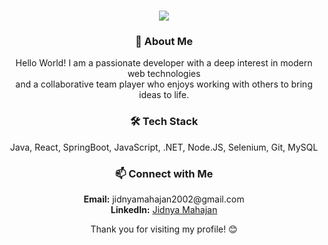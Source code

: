 <h1 align="center">
  <img src="https://readme-typing-svg.demolab.com?font=Montserrat&size=22&duration=2000&pause=1000&color=808080&center=true&vCenter=true&width=500&lines=Hey there! I'm Jidnya, a web enthusiast. 👋">
</h1>

### <h3 align="center">🌟 About Me </h3>

<p align="center">
  Hello World! I am a passionate developer with a deep interest in modern web technologies <br>
  and a collaborative team player who enjoys working with others to bring ideas to life.
</p>

### <h3 align="center">🛠️ Tech Stack </h3>

<p align="center">
  Java, React, SpringBoot, JavaScript, .NET, Node.JS, Selenium, Git, MySQL
</p>

### <h3 align="center">📫 Connect with Me </h3>

<p align="center">
  <b>Email:</b> jidnyamahajan2002@gmail.com <br>
  <b>LinkedIn:</b> <a href="https://www.linkedin.com/in/jidnya-mahajan-7405491b1/">Jidnya Mahajan</a>
</p>

<p align="center">
  Thank you for visiting my profile! 😊
</p>
